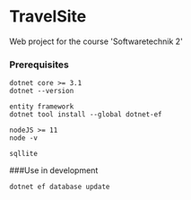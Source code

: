 # TravelSite
Web project for the course 'Softwaretechnik 2'

### Prerequisites
```
dotnet core >= 3.1
dotnet --version
```
```
entity framework
dotnet tool install --global dotnet-ef
```
```
nodeJS >= 11
node -v
```
```
sqllite
```
###Use in development
```
dotnet ef database update
```
